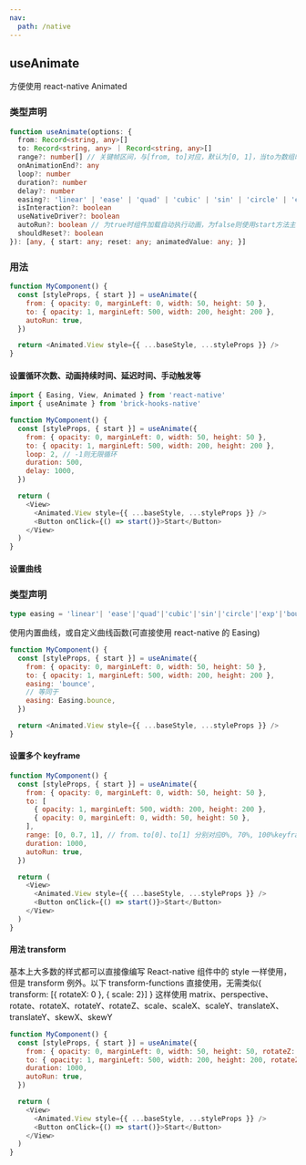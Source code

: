 ```yaml
---
nav:
  path: /native
---
```


## useAnimate

方便使用 react-native Animated

### 类型声明

```typescript
function useAnimate(options: {
  from: Record<string, any>[]
  to: Record<string, any> ｜ Record<string, any>[]
  range?: number[] // 关键帧区间，与[from, to]对应，默认为[0, 1]，当to为数组时, 对应[from, ...to]，如：[0, 0.7, 1]，默认为均分
  onAnimationEnd?: any
  loop?: number
  duration?: number
  delay?: number
  easing?: 'linear' | 'ease' | 'quad' | 'cubic' | 'sin' | 'circle' | 'exp' | 'bounce' | 'in' | 'out' | 'inOut' | ((value: number) => number) // 曲线函数，使用ReactNative.Animated的Easing函数
  isInteraction?: boolean
  useNativeDriver?: boolean
  autoRun?: boolean // 为true时组件加载自动执行动画，为false则使用start方法主动触发动画
  shouldReset?: boolean
}): [any, { start: any; reset: any; animatedValue: any; }]
```

### 用法

```javascript
function MyComponent() {
  const [styleProps, { start }] = useAnimate({
    from: { opacity: 0, marginLeft: 0, width: 50, height: 50 },
    to: { opacity: 1, marginLeft: 500, width: 200, height: 200 },
    autoRun: true,
  })

  return <Animated.View style={{ ...baseStyle, ...styleProps }} />
}
```

#### 设置循环次数、动画持续时间、延迟时间、手动触发等

```javascript
import { Easing, View, Animated } from 'react-native'
import { useAnimate } from 'brick-hooks-native'

function MyComponent() {
  const [styleProps, { start }] = useAnimate({
    from: { opacity: 0, marginLeft: 0, width: 50, height: 50 },
    to: { opacity: 1, marginLeft: 500, width: 200, height: 200 },
    loop: 2, // -1则无限循环
    duration: 500,
    delay: 1000,
  })

  return (
    <View>
      <Animated.View style={{ ...baseStyle, ...styleProps }} />
      <Button onClick={() => start()}>Start</Button>
    </View>
  )
}
```

#### 设置曲线

### 类型声明

```typescript
type easing = 'linear'| 'ease'|'quad'|'cubic'|'sin'|'circle'|'exp'|'bounce'|'in'| 'out'| 'inOut' | ((...any[]) => any);
```

使用内置曲线，或自定义曲线函数(可直接使用 react-native 的 Easing)

```javascript
function MyComponent() {
  const [styleProps, { start }] = useAnimate({
    from: { opacity: 0, marginLeft: 0, width: 50, height: 50 },
    to: { opacity: 1, marginLeft: 500, width: 200, height: 200 },
    easing: 'bounce',
    // 等同于
    easing: Easing.bounce,
  })

  return <Animated.View style={{ ...baseStyle, ...styleProps }} />
}
```

#### 设置多个 keyframe

```javascript
function MyComponent() {
  const [styleProps, { start }] = useAnimate({
    from: { opacity: 0, marginLeft: 0, width: 50, height: 50 },
    to: [
      { opacity: 1, marginLeft: 500, width: 200, height: 200 },
      { opacity: 0, marginLeft: 0, width: 50, height: 50 },
    ],
    range: [0, 0.7, 1], // from、to[0]、to[1] 分别对应0%, 70%, 100%keyframe，可不填，则为均分每个keyframe
    duration: 1000,
    autoRun: true,
  })

  return (
    <View>
      <Animated.View style={{ ...baseStyle, ...styleProps }} />
      <Button onClick={() => start()}>Start</Button>
    </View>
  )
}
```

#### 用法 transform

基本上大多数的样式都可以直接像编写 React-native 组件中的 style 一样使用，但是 transform 例外。以下 transform-functions 直接使用，无需类似{ transform: [{ rotateX: 0 }, { scale: 2}] } 这样使用 matrix、perspective、rotate、rotateX、rotateY、rotateZ、scale、scaleX、scaleY、translateX、translateY、skewX、skewY

```javascript
function MyComponent() {
  const [styleProps, { start }] = useAnimate({
    from: { opacity: 0, marginLeft: 0, width: 50, height: 50, rotateZ: '0deg', scale: 0 },
    to: { opacity: 1, marginLeft: 500, width: 200, height: 200, rotateZ: '200deg', scale: 2 },
    duration: 1000,
    autoRun: true,
  })

  return (
    <View>
      <Animated.View style={{ ...baseStyle, ...styleProps }} />
      <Button onClick={() => start()}>Start</Button>
    </View>
  )
}
```

